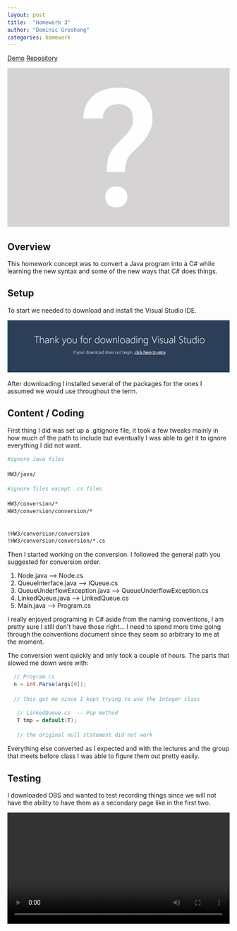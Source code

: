 ```yaml
---
layout: post
title:  "Homework 3"
author: "Dominic Groshong"
categories: homework
---
```

<a href="/homework/2018/10/11/homework-3#demo" class="btn">Demo</a>
<a href="https://github.com/xzonos/xzonos.github.io/tree/master/HW3" class="btn" target="_blank_">Repository</a>

<!-- This image gets pulled into the blog post page. Purposefully hidden on the actual blog page. -->
<div class="hide">
	<img alt="Assignment Teaser Image" src="/assets/imgs/assignTeaser.jpg">
</div>

Overview
------
This homework concept was to convert a Java program into a C# while learning the new syntax and some of the new ways that C# does things.

Setup
------

To start we needed to download and install the Visual Studio IDE.

![Downloaded](/assets/imgs/hw3/ide.png)

After downloading I installed several of the packages for the ones I assumed we would use throughout the term.


Content / Coding
------
First thing I did was set up a .gitignore file, it took a few tweaks mainly in how much of the path to include but eventually I was able to get it to ignore everything I did not want.

```bash
#ignore Java files

HW3/java/

#ignore files except .cs files

HW3/conversion/*
HW3/conversion/conversion/*


!HW3/conversion/conversion
!HW3/conversion/conversion/*.cs
```

Then I started working on the conversion. I followed the general path you suggested for conversion order.

1. Node.java ⟶ Node.cs
2. QueueInterface.java ⟶ IQueue.cs
3. QueueUnderflowException.java ⟶ QueueUnderflowException.cs
4. LinkedQueue.java ⟶ LinkedQueue.cs
5. Main.java ⟶ Program.cs

I really enjoyed programing in C# aside from the naming conventions, I am pretty sure I still don't have those right... I need to spend more time going through the conventions document since they seam so arbitrary to me at the moment.

The conversion went quickly and only took a couple of hours. The parts that slowed me down were with:

```csharp
  // Program.cs
  n = int.Parse(args[0]);

  // This got me since I kept trying to use the Integer class
```

```csharp
   // LinkedQueue.cs  -- Pop method
   T tmp = default(T);

   // the original null statement did not work
```
Everything else converted as I expected and with the lectures and the group that meets before class I was able to figure them out pretty easily.


Testing
-------
<div id="demo"></div>

I downloaded OBS and wanted to test recording things since we will not have the ability to have them as a secondary page like in the first two.

<video width="100%" height="auto" controls>
  <source src="/assets/vid/hw3_demo.mp4" type="video/mp4">
Your browser does not support the video tag.
</video>
